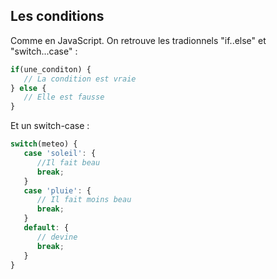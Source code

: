 ## Les conditions

Comme en JavaScript. On retrouve les tradionnels "if..else"  et "switch...case" :

```js
if(une_conditon) {  
   // La condition est vraie
} else {
   // Elle est fausse  
}
```

Et un switch-case :

```js
switch(meteo) {
   case 'soleil': {
      //Il fait beau
      break;
   }
   case 'pluie': {
      // Il fait moins beau
      break;
   }
   default: {
      // devine
      break;
   }
}
```




